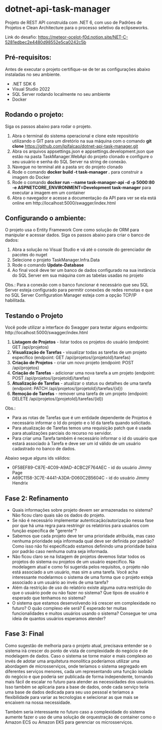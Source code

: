 # dotnet-api-task-manager
Projeto de REST API construída com .NET 6, com uso de Padrões de Projetos e Clean Architecture para o processo seletivo da eclipseworks. 

Link do desafio: https://meteor-ocelot-f0d.notion.site/NET-C-5281edbec2e4480d98552e5ca0242c5b

## Pré-requisitos:

Antes de executar o projeto certifique-se de ter as configurações abaixo instaladas no seu ambiente.

+ .NET SDK 6
+ Visual Studio 2022
+ SQL Server rodando localmente no seu ambiente
+ Docker

## Rodando o projeto:

Siga os passos abaixo para rodar o projeto.

1. Abra o terminal do sistema operacional e clone este repositório utilizando o GIT para um diretório na sua máquina com o comando **git clone** https://github.com/lpjfalcao/dotnet-api-task-manager.git
2. Abra os arquivos appsettings.json e appsettings.development.json que estão na pasta TaskManager.WebApi do projeto clonado e configure o seu usuário e senha do SQL Server na string de conexão.
3. Navegue no terminal até a pasta src do projeto clonado
4. Rode o comando **docker build -t task-manager .** para construir a imagem do Docker
5. Rode o comando **docker run --name task-manager-api -d -p 5000:80 -e ASPNETCORE_ENVIRONMENT=Development task-manager** para executar a imagem em um container 
6. Abra o navegador e acesse a documentação da API para ver se ela está online em http://localhost:5000/swagger/index.html

## Configurando o ambiente:

O projeto usa o Entity Framework Core como solução de ORM para manipular e acessar dados. Siga os passos abaixo para criar o banco de dados:

1. Abra a solução no Visual Studio e vá até o console do gerenciador de pacotes do nuget
2. Selecione o projeto TaskManager.Infra.Data 
3. Rode o comando **Update-Database**
5. Ao final você deve ter um banco de dados configurado na sua instância do SQL Server em sua máquina com as tabelas usadas no projeto

Obs.: Para a conexão com o banco funcionar é necessário que seu SQL Server esteja configurado para permitir conexões de redes remotas e que no SQL Server Configuration Manager esteja com a opção TCP/IP habilitada.

## Testando o Projeto

Você pode utilizar a interface do Swagger para testar alguns endpoints: http://localhost:5000/swagger/index.html

1. **Listagem de Projetos** - listar todos os projetos do usuário (endpoint: GET /api/projetos)
2. **Visualização de Tarefas** - visualizar todas as tarefas de um projeto específico (endpoint: GET /api/projetos/{projetoId}/tarefas)
3. **Criação de Projetos** - criar um novo projeto (endpoint: POST /api/projetos)
4. **Criação de Tarefas** - adicionar uma nova tarefa a um projeto (endpoint: POST /api/projetos/{projetoId}/tarefas)
5. **Atualização de Tarefas** - atualizar o status ou detalhes de uma tarefa (endpoint: PATCH /api/projetos/{projetoId}/tarefas/{id})
6. **Remoção de Tarefas** - remover uma tarefa de um projeto (endpoint: DELETE /api/projetos/{projetoId}/tarefas/{id})

Obs.: 
- Para as rotas de Tarefas que é um entidade dependente de Projetos é necessário informar o Id do projeto e o Id da tarefa quando solicitado.
- Para atualização de Tarefas temos uma requisição patch que é usada para atualizações parciais do recurso no servidor. 
- Para criar uma Tarefa também é necessário informar o id do usuário que estará associado à Tarefa e deve ser um id válido de um usuário cadastrado no banco de dados.

Abaixo segue alguns ids válidos:
- 0F58EF89-C87E-4C09-A9AD-4CBC2F764AEC	- id do usuário Jimmy Page
- A69C1158-3C7E-4441-A3DA-D060C2B5604C	- id do usuário Jimmy Hendrix

## Fase 2: Refinamento

- Quais informações sobre projeto devem ser armazenadas no sistema? Não ficou claro quais são os dados do projeto.
- Se não é necessário implementar autenticação/autorização nessa fase por que há uma regra para restringir os relatórios para usuários com função específica de "gerente"? 
- Sabemos que cada projeto deve ter uma prioridade atribuída, mas caso nenhuma prioridade seja informada qual deve ser definida por padrão? Como isso não foi especificado estamos definindo uma prioridade baixa por padrão caso nenhuma outra seja informada.
- Não ficou claro se na listagem de projetos devemos listar todos os projetos do sistema ou projetos de um usuário específico. Na modelagem atual e como foi sugerida pelos requisitos, o projeto não está associado a um usuário, mas sim a uma tarefa. Você acha interessante modelarmos o sistema de uma forma que o projeto esteja associado a um usuário ao invés de uma tarefa?
- Além da restrição de uso do relatório existe alguma outra restrição do que o usuário pode ou não fazer no sistema? Que tipos de usuário é esperado que tenhamos no sistema?
- O sistema que estamos desenvolvendo irá crescer em complexidade no futuro? O quão complexo ele será? É esperado ter muitas funcionalidades e muitos usuários usando o sistema? Consegue ter uma ideia de quantos usuários esperamos atender?

 ## Fase 3: Final

Como sugestão de melhoria para o projeto atual, precisava entender se o sistema irá crescer do ponto de vista de complexidade do negócio e de modelagem de dados. Caso o sistema se torne maior e mais complexo ao invés de adotar uma arquitetura monolítica poderíamos utilizar uma abordagem de microsserviços, onde teríamos o sistema segregado em diferentes serviços menores, cada um representando uma função isolada do negócio e que poderia ser publicada de forma independente, tornando mais fácil de escalar no futuro para atender as necessidades dos usuários. Isso também se aplicaria para a base de dados, onde cada serviço teria uma base de dados dedicada para seu uso pessoal e teríamos a flexibilidade para variar as tecnologias e selecionar as que mais se encaixem na nossa necessidade. 

Também seria interessante no futuro caso a complexidade do sistema aumente fazer o uso de uma solução de orquestração de container como o Amazon ECS ou Amazon EKS para gerenciar os microsserviços.  
  

